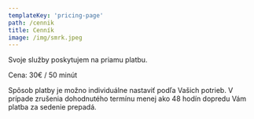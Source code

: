 ```yaml
---
templateKey: 'pricing-page'
path: /cennik
title: Cenník
image: /img/smrk.jpeg
---
```


Svoje služby poskytujem na priamu platbu. 

Cena: 30€ / 50 minút

Spôsob platby je možno individuálne nastaviť podľa Vašich potrieb. V prípade zrušenia dohodnutého termínu menej ako 48 hodín dopredu Vám platba za sedenie prepadá. 
